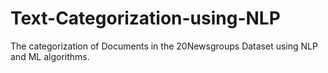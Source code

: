 # Text-Categorization-using-NLP
The categorization of Documents in the 20Newsgroups Dataset using NLP and ML algorithms.
